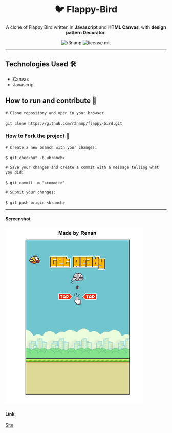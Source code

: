 <div align="center">

# 🐦 Flappy-Bird

</div>

<div align="center">

  A clone of Flappy Bird written in **Javascript** and **HTML Canvas**, with **design pattern Decorator**.

</div>

<div align="center">

![r3nanp](https://img.shields.io/badge/r3nanp-flappy--bird-blue?style=for-the-badge)
![license mit](https://img.shields.io/github/license/r3nanp/flappy-bird?color=blue&label=LICENSE&logo=github&style=for-the-badge)

</div>

---

## Technologies Used 🛠

- Canvas
- Javascript

## How to run and contribute 🤔

```
# Clone repository and open in your browser

git clone https://github.com/r3nanp/flappy-bird.git
```
### How to Fork the project 💪

```
# Create a new branch with your changes:

$ git checkout -b <branch>
```

```
# Save your changes and create a commit with a message telling what you did:

$ git commit -m "<commit>"
```

```
# Submit your changes:

$ git push origin <branch>
```
---
#### Screenshot

<img src="./.github/screenshot.png" />

#### Link

[Site](https://r3nanp-flappy-bird-clone.netlify.app)
